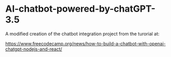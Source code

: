 # AI-chatbot-powered-by-chatGPT-3.5

A modified creation of the chatbot integration project from the turorial at:

https://www.freecodecamp.org/news/how-to-build-a-chatbot-with-openai-chatgpt-nodejs-and-react/
